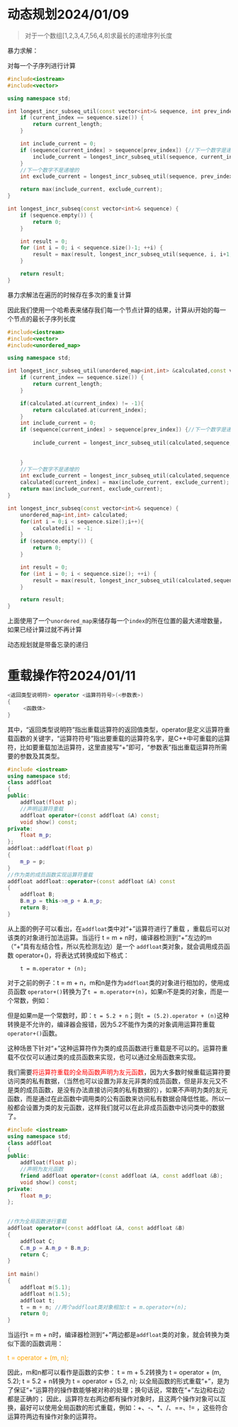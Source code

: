 # 动态规划2024/01/09

> 对于一个数组[1,2,3,4,7,56,4,8]求最长的递增序列长度

暴力求解：

对每一个子序列进行计算

```cpp
#include<iostream>
#include<vector>

using namespace std;

int longest_incr_subseq_util(const vector<int>& sequence, int prev_index, int current_index, int current_length) {
    if (current_index == sequence.size()) {
        return current_length;
    }

    int include_current = 0;
    if (sequence[current_index] > sequence[prev_index]) {//下一个数字是递增的
        include_current = longest_incr_subseq_util(sequence, current_index, current_index + 1, current_length + 1);
    }
    //下一个数字不是递增的
    int exclude_current = longest_incr_subseq_util(sequence, prev_index, current_index + 1, current_length);

    return max(include_current, exclude_current);
}

int longest_incr_subseq(const vector<int>& sequence) {
    if (sequence.empty()) {
        return 0;
    }

    int result = 0;
    for (int i = 0; i < sequence.size()-1; ++i) {
        result = max(result, longest_incr_subseq_util(sequence, i, i+1, 0));
    }

    return result;
}
```

暴力求解法在遍历的时候存在多次的重复计算

因此我们使用一个哈希表来储存我们每一个节点计算的结果，计算从i开始的每一个节点的最长子序列长度
```cpp
#include<iostream>
#include<vector>
#include<unordered_map>

using namespace std;

int longest_incr_subseq_util(unordered_map<int,int> &calculated,const vector<int>& sequence, int prev_index, int current_index, int current_length) {
    if (current_index == sequence.size()) {
        return current_length;
    }

    if(calculated.at(current_index) != -1){
        return calculated.at(current_index);
    }
    int include_current = 0;
    if (sequence[current_index] > sequence[prev_index]) {//下一个数字是递增的
       
        include_current = longest_incr_subseq_util(calculated,sequence, current_index, current_index + 1, current_length + 1);
      
        
    }
    //下一个数字不是递增的
    int exclude_current = longest_incr_subseq_util(calculated,sequence, prev_index, current_index + 1, current_length);
    calculated[current_index] = max(include_current, exclude_current);
    return max(include_current, exclude_current);
}

int longest_incr_subseq(const vector<int>& sequence) {
    unordered_map<int,int> calculated;
    for(int i = 0;i < sequence.size();i++){
        calculated[i] = -1;
    }
    if (sequence.empty()) {
        return 0;
    }

    int result = 0;
    for (int i = 0; i < sequence.size(); ++i) {
        result = max(result, longest_incr_subseq_util(calculated,sequence, i, i+1, 0));
    }

    return result;
}
```

上面使用了一个`unordered_map`来储存每一个`index`的所在位置的最大递增数量，如果已经计算过就不再计算

动态规划就是带备忘录的递归

# 重载操作符2024/01/11

```cpp
<返回类型说明符> operator <运算符符号>(<参数表>)
{
     <函数体>
}
```

 其中，“返回类型说明符”指出重载运算符的返回值类型，operator是定义运算符重载函数的关键字，“运算符符号”指出要重载的运算符名字，是C++中可重载的运算符，比如要重载加法运算符，这里直接写“+”即可，“参数表”指出重载运算符所需要的参数及其类型。

```CPP
#include <iostream>
using namespace std;
class addfloat
{
public:
    addfloat(float p);
    //声明运算符重载
    addfloat operator+(const addfloat &A) const;
    void show() const;
private:
    float m_p;  
};
addfloat::addfloat(float p)
{
    m_p = p;
}
//作为类的成员函数实现运算符重载
addfloat addfloat::operator+(const addfloat &A) const
{
    addfloat B;
    B.m_p = this->m_p + A.m_p;
    return B;
}

```

从上面的例子可以看出，在`addfloat`类中对“+”运算符进行了重载 ，重载后可以对该类的对象进行加法运算。当运行 t = m + n时，编译器检测到“+”左边的m（“+”具有左结合性，所以先检测左边）是一个 `addfloat`类对象，就会调用成员函数 operator+()，将表达式转换成如下格式：

        t = m.operator + (n);
  对于之前的例子：t = m + n，m和n是作为`addfloat`类的对象进行相加的，使用成员函数 `operator+()`转换为了`t = m.operator+(n)`，如果n不是类的对象，而是一个常数，例如：

但是如果m是一个常数时，即：`t = 5.2 + n`；则`t = (5.2).operator + (n)`这种转换是不允许的，编译器会报错，因为5.2不能作为类的对象调用运算符重载`operator+()`函数。

这种场景下针对“+”这种运算符作为类的成员函数进行重载是不可以的。运算符重载不仅仅可以通过类的成员函数来实现，也可以通过全局函数来实现。

我们需要<font color='red'>将运算符重载的全局函数声明为友元函数</font>，因为大多数时候重载运算符要访问类的私有数据，（当然也可以设置为非友元非类的成员函数，但是非友元又不是类的成员函数，是没有办法直接访问类的私有数据的），如果不声明为类的友元函数，而是通过在此函数中调用类的公有函数来访问私有数据会降低性能。所以一般都会设置为类的友元函数，这样我们就可以在此非成员函数中访问类中的数据了。

```cpp
#include <iostream>
using namespace std;
class addfloat
{
public:
    addfloat(float p);
    //声明为友元函数
    friend addfloat operator+(const addfloat &A, const addfloat &B);
    void show() const;
private:
    float m_p;  
};

 
//作为全局函数进行重载
addfloat operator+(const addfloat &A, const addfloat &B)
{
    addfloat C;
    C.m_p = A.m_p + B.m_p;
    return C;
}
 
int main()
{
    addfloat m(5.1);
    addfloat n(1.5);
    addfloat t;
    t = m + n; //两个addfloat类对象相加:t = m.operator+(n);
    return 0;
}

```

当运行t = m + n时，编译器检测到“+”两边都是`addfloat`类的对象，就会转换为类似下面的函数调用：

<font color='orange'>t = operator + (m, n);</font>

因此，m和n都可以看作是函数的实参：
t = m + 5.2转换为 t = operator + (m, 5.2);
t = 5.2 + n转换为 t = operator + (5.2, n);
以全局函数的形式重载“+”，是为了保证“+”运算符的操作数能够被对称的处理；换句话说，常数在“+”左边和右边都是正确的；
因此，运算符左右两边都有操作对象时，且这两个操作对象可以互换，最好可以使用全局函数的形式重载，例如：+、-、*、/、==、!= ，这些符合运算符两边有操作对象的运算符。
